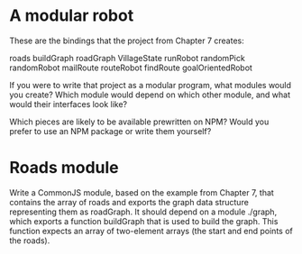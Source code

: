 # A modular robot

These are the bindings that the project from Chapter 7 creates:

roads
buildGraph
roadGraph
VillageState
runRobot
randomPick
randomRobot
mailRoute
routeRobot
findRoute
goalOrientedRobot

If you were to write that project as a modular program, what modules would you create? Which module would depend on which other module, and what would their interfaces look like?

Which pieces are likely to be available prewritten on NPM? Would you prefer to use an NPM package or write them yourself?

# Roads module

Write a CommonJS module, based on the example from Chapter 7, that contains the array of roads and exports the graph data structure representing them as roadGraph. It should depend on a module ./graph, which exports a function buildGraph that is used to build the graph. This function expects an array of two-element arrays (the start and end points of the roads).
